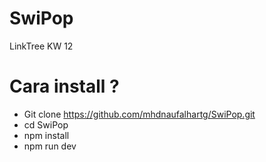 # SwiPop
LinkTree KW 12

# Cara install ?
- Git clone https://github.com/mhdnaufalhartg/SwiPop.git
- cd SwiPop
- npm install
- npm run dev
